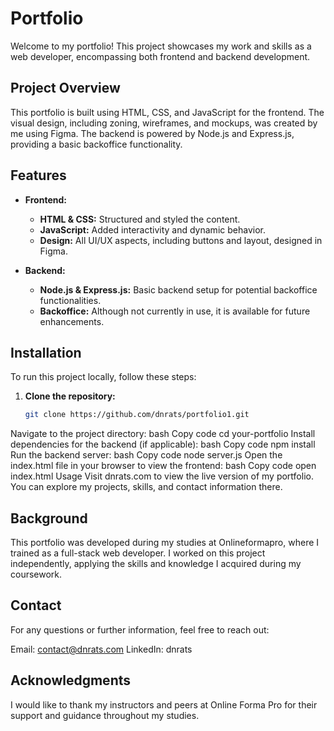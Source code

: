 # Portfolio

Welcome to my portfolio! This project showcases my work and skills as a web developer, encompassing both frontend and backend development.

## Project Overview

This portfolio is built using HTML, CSS, and JavaScript for the frontend. The visual design, including zoning, wireframes, and mockups, was created by me using Figma. The backend is powered by Node.js and Express.js, providing a basic backoffice functionality.

## Features

- **Frontend:**
  - **HTML & CSS:** Structured and styled the content.
  - **JavaScript:** Added interactivity and dynamic behavior.
  - **Design:** All UI/UX aspects, including buttons and layout, designed in Figma.

- **Backend:**
  - **Node.js & Express.js:** Basic backend setup for potential backoffice functionalities.
  - **Backoffice:** Although not currently in use, it is available for future enhancements.

## Installation

To run this project locally, follow these steps:

1. **Clone the repository:**
   ```bash
   git clone https://github.com/dnrats/portfolio1.git
Navigate to the project directory:
bash
Copy code
cd your-portfolio
Install dependencies for the backend (if applicable):
bash
Copy code
npm install
Run the backend server:
bash
Copy code
node server.js
Open the index.html file in your browser to view the frontend:
bash
Copy code
open index.html
Usage
Visit dnrats.com to view the live version of my portfolio. You can explore my projects, skills, and contact information there.

## Background
This portfolio was developed during my studies at Onlineformapro, where I trained as a full-stack web developer. I worked on this project independently, applying the skills and knowledge I acquired during my coursework.

## Contact
For any questions or further information, feel free to reach out:

Email: contact@dnrats.com
LinkedIn: dnrats

## Acknowledgments
I would like to thank my instructors and peers at Online Forma Pro for their support and guidance throughout my studies.

